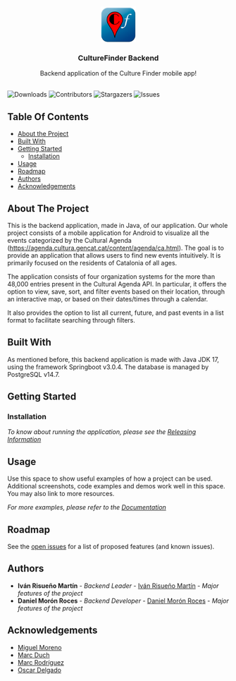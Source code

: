 <br/>
<p align="center">
  <a href="https://github.com/ivan-risueno/CultureFinder-Backend">
    <img src="images/logo.png" alt="Logo" width="80" height="80">
  </a>

  <h3 align="center">CultureFinder Backend</h3>

  <p align="center">
    Backend application of the Culture Finder mobile app!
    <br/>
    <br/>
  </p>
</p>

![Downloads](https://img.shields.io/github/downloads/ivan-risueno/CultureFinder-Backend/total) ![Contributors](https://img.shields.io/github/contributors/ivan-risueno/CultureFinder-Backend?color=dark-green) ![Stargazers](https://img.shields.io/github/stars/ivan-risueno/CultureFinder-Backend?style=social) ![Issues](https://img.shields.io/github/issues/ivan-risueno/CultureFinder-Backend) 

## Table Of Contents

* [About the Project](#about-the-project)
* [Built With](#built-with)
* [Getting Started](#getting-started)
  * [Installation](#installation)
* [Usage](#usage)
* [Roadmap](#roadmap)
* [Authors](#authors)
* [Acknowledgements](#acknowledgements)

## About The Project

This is the backend application, made in Java, of our application. Our whole project consists of a mobile application for Android to visualize all the events categorized by the Cultural Agenda (https://agenda.cultura.gencat.cat/content/agenda/ca.html). The goal is to provide an application that allows users to find new events intuitively. It is primarily focused on the residents of Catalonia of all ages.

The application consists of four organization systems for the more than 48,000 entries present in the Cultural Agenda API. In particular, it offers the option to view, save, sort, and filter events based on their location, through an interactive map, or based on their dates/times through a calendar.

It also provides the option to list all current, future, and past events in a list format to facilitate searching through filters.

## Built With

As mentioned before, this backend application is made with Java JDK 17, using the framework Springboot v3.0.4. The database is managed by PostgreSQL v14.7. 

## Getting Started


### Installation

_To know about running the application, please see the [Releasing Information](https://example.com)_

## Usage

Use this space to show useful examples of how a project can be used. Additional screenshots, code examples and demos work well in this space. You may also link to more resources.

_For more examples, please refer to the [Documentation](https://github.com/ivan-risueno/CultureFinder-Backend/blob/main/docs/Final_Release/CultureFinder_ReleasingInformation.docx.pdf)_

## Roadmap

See the [open issues](https://github.com/ivan-risueno/CultureFinder-Backend/issues) for a list of proposed features (and known issues).

## Authors

* **Iván Risueño Martín** - *Backend Leader* - [Iván Risueño Martín](https://github.com/ivan-risueno/) - *Major features of the project*
* **Daniel Morón Roces** - *Backend Developer* - [Daniel Morón Roces](https://github.com/danielmr6/) - *Major features of the project*

## Acknowledgements

* [Miguel Moreno](https://github.com/MiguelMorenoAlcaraz/)
* [Marc Duch](https://github.com/Marcarrones/)
* [Marc Rodríguez](https://github.com/MarcRd11/)
* [Oscar Delgado](https://github.com/oscard147/)

